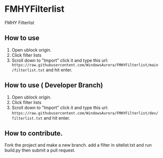 # FMHYFilterlist
FMHY Filterlist
## How to use
1. Open ublock origin.
2. Click filter lists 
3. Scroll down to "Import" click it and type this url: ``` https://raw.githubusercontent.com/WindowsAurora/FMHYFilterlist/main/filterlist.txt``` and hit enter.

## How to use ( Developer Branch)
1. Open ublock origin.
2. Click filter lists 
3. Scroll down to "Import" click it and type this url: ```https://raw.githubusercontent.com/WindowsAurora/FMHYFilterlist/dev/filterlist.txt``` and hit enter.


## How to contribute.

Fork the project and make a new branch. add a filter in sitelist.txt and run build.py then submit a pull request. 